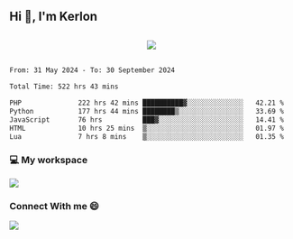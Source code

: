 ## Hi 👋, I'm Kerlon

<p align="center" style="margin: 30px;">
 
 <img src="https://skillicons.dev/icons?i=html,css,bootstrap,js,nodejs,jquery,python,flask,php,mysql,lua,sqlite,firebase">


</p>
<!--START_SECTION:waka-->

```txt
From: 31 May 2024 - To: 30 September 2024

Total Time: 522 hrs 43 mins

PHP              222 hrs 42 mins ██████████▓░░░░░░░░░░░░░░   42.21 %
Python           177 hrs 44 mins ████████▒░░░░░░░░░░░░░░░░   33.69 %
JavaScript       76 hrs          ███▓░░░░░░░░░░░░░░░░░░░░░   14.41 %
HTML             10 hrs 25 mins  ▒░░░░░░░░░░░░░░░░░░░░░░░░   01.97 %
Lua              7 hrs 8 mins    ▒░░░░░░░░░░░░░░░░░░░░░░░░   01.35 %
```

<!--END_SECTION:waka-->


<p align="center">
 <h3>💻 My workspace</h3>
    <img src="https://skillicons.dev/icons?i=mint" />
</p>

<p align="center">
 <h3>Connect With me 😄</h3> 
    <a href="https://www.linkedin.com/in/kerlon-fernandes"><img src="https://skillicons.dev/icons?i=linkedin" />
  </a>
</p>



